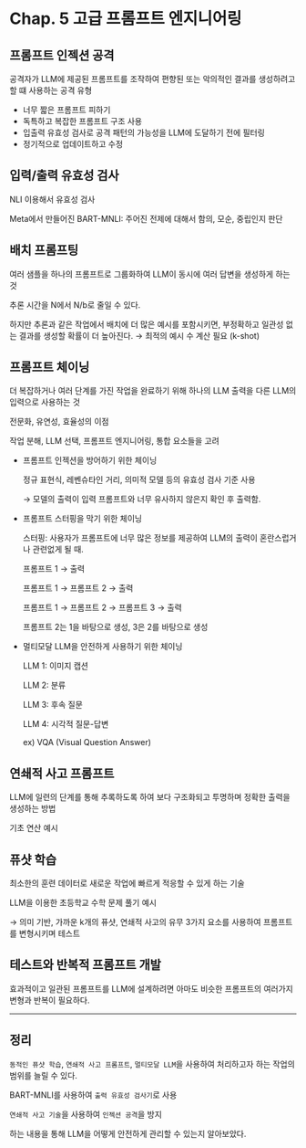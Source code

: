 # Chap. 5 고급 프롬프트 엔지니어링

## 프롬프트 인젝션 공격

공격자가 LLM에 제공된 프롬프트를 조작하여 편향된 또는 악의적인 결과를 생성하려고 할 떄 사용하는 공격 유형

- 너무 짧은 프롬프트 피하기
- 독특하고 복잡한 프롬프트 구조 사용
- 입출력 유효성 검사로 공격 패턴의 가능성을 LLM에 도달하기 전에 필터링
- 정기적으로 업데이트하고 수정

## 입력/출력 유효성 검사

NLI 이용해서 유효성 검사

Meta에서 만들어진 BART-MNLI: 주어진 전제에 대해서 함의, 모순, 중립인지 판단

## 배치 프롬프팅

여러 샘플을 하나의 프롬프트로 그룹화하여 LLM이 동시에 여러 답변을 생성하게 하는 것

추론 시간을 N에서 N/b로 줄일 수 있다.

하지만 추론과 같은 작업에서 배치에 더 많은 예시를 포함시키면, 부정확하고 일관성 없는 결과를 생성할 확률이 더 높아진다. → 최적의 예시 수 계산 필요 (k-shot)

## 프롬프트 체이닝

더 복잡하거나 여러 단계를 가진 작업을 완료하기 위해 하나의 LLM 출력을 다른 LLM의 입력으로 사용하는 것

전문화, 유연성, 효율성의 이점

작업 분해, LLM 선택, 프롬프트 엔지니어링, 통합 요소들을 고려

- 프롬프트 인젝션을 방어하기 위한 체이닝
    
    정규 표현식, 레벤슈타인 거리, 의미적 모델 등의 유효성 검사 기준 사용
    
    → 모델의 출력이 입력 프롬프트와 너무 유사하지 않은지 확인 후 출력함.
    
- 프롬프트 스터핑을 막기 위한 체이닝
    
    스터핑: 사용자가 프롬프트에 너무 많은 정보를 제공하여 LLM의 출력이 혼란스럽거나 관련없게 될 때.
    
    프롬프트 1 → 출력
    
    프롬프트 1 → 프롬프트 2 → 출력
    
    프롬프트 1 → 프롬프트 2 → 프롬프트 3 → 출력
    
    프롬프트 2는 1을 바탕으로 생성, 3은 2를 바탕으로 생성
    
- 멀티모달 LLM을 안전하게 사용하기 위한 체이닝
    
    LLM 1: 이미지 캡션
    
    LLM 2: 분류
    
    LLM 3: 후속 질문
    
    LLM 4: 시각적 질문-답변
    
    ex) VQA (Visual Question Answer)
    

## 연쇄적 사고 프롬프트

LLM에 일련의 단계를 통해 추록하도록 하여 보다 구조화되고 투명하며 정확한 출력을 생성하는 방법

기초 연산 예시

## 퓨샷 학습

최소한의 훈련 데이터로 새로운 작업에 빠르게 적응할 수 있게 하는 기술

LLM을 이용한 초등학교 수학 문제 풀기 예시

→ 의미 기반, 가까운 k개의 퓨샷, 연쇄적 사고의 유무 3가지 요소를 사용하여 프롬프트를 변형시키며 테스트

## 테스트와 반복적 프롬프트 개발

효과적이고 일관된 프롬프트를 LLM에 설계하려면 아마도 비슷한 프롬프트의 여러가지 변형과 반복이 필요하다.

---

## 정리

`동적인 퓨샷 학습`, `연쇄적 사고 프롬프트`, `멀티모달 LLM`을 사용하여 처리하고자 하는 작업의 범위를 늘릴 수 있다.

BART-MNLI를 사용하여 `출력 유효성 검사기`로 사용

`연쇄적 사고 기술`을 사용하여 `인젝션 공격`을 방지

하는 내용을 통해 LLM을 어떻게 안전하게 관리할 수 있는지 알아보았다.